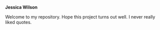 **Jessica Wilson** 

Welcome to my repository. Hope this project turns out well.
I never really liked quotes.
